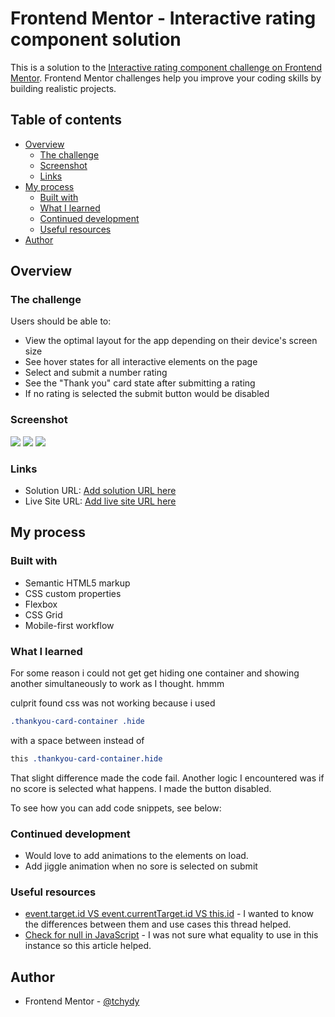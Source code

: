 # Frontend Mentor - Interactive rating component solution

This is a solution to the [Interactive rating component challenge on Frontend Mentor](https://www.frontendmentor.io/challenges/interactive-rating-component-koxpeBUmI). Frontend Mentor challenges help you improve your coding skills by building realistic projects. 

## Table of contents

- [Overview](#overview)
  - [The challenge](#the-challenge)
  - [Screenshot](#screenshot)
  - [Links](#links)
- [My process](#my-process)
  - [Built with](#built-with)
  - [What I learned](#what-i-learned)
  - [Continued development](#continued-development)
  - [Useful resources](#useful-resources)
- [Author](#author)



## Overview

### The challenge

Users should be able to:

- View the optimal layout for the app depending on their device's screen size
- See hover states for all interactive elements on the page
- Select and submit a number rating
- See the "Thank you" card state after submitting a rating
- If no rating is selected the submit button would be disabled

### Screenshot

![](./screenshot-desktop.jpg)
![](./screenshot-mobile.jpg)
![](./screenshot-mobile1.jpg)




### Links

- Solution URL: [Add solution URL here](https://your-solution-url.com)
- Live Site URL: [Add live site URL here](https://your-live-site-url.com)

## My process

### Built with

- Semantic HTML5 markup
- CSS custom properties
- Flexbox
- CSS Grid
- Mobile-first workflow




### What I learned

For some reason i could not get get hiding one container and showing another simultaneously to work as I thought. hmmm

culprit found css was not working because i used 
```css
.thankyou-card-container .hide 
```
with a space between instead of 
```css
this .thankyou-card-container.hide 
```
That slight difference made the code fail. 
Another logic I encountered was if no score is selected what happens. I made the button disabled.

To see how you can add code snippets, see below:


### Continued development

- Would love to add animations to the elements on load.
- Add jiggle animation when no sore is selected on submit

### Useful resources

- [event.target.id VS event.currentTarget.id VS this.id](https://stackoverflow.com/questions/32456290/event-target-id-vs-event-currenttarget-id-vs-this-id) - I wanted to know the differences between them and use cases this thread helped.
- [Check for null in JavaScript](https://javascript.plainenglish.io/how-to-check-for-null-in-javascript-dffab64d8ed5) - I was not sure what equality to use in this instance so this article helped.


## Author

- Frontend Mentor - [@tchydy](https://www.frontendmentor.io/profile/tchydy)



